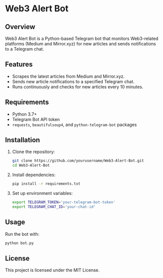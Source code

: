 # Web3 Alert Bot

## Overview
Web3 Alert Bot is a Python-based Telegram bot that monitors Web3-related platforms (Medium and Mirror.xyz) for new articles and sends notifications to a Telegram chat.

## Features
- Scrapes the latest articles from Medium and Mirror.xyz.
- Sends new article notifications to a specified Telegram chat.
- Runs continuously and checks for new articles every 10 minutes.

## Requirements 
- Python 3.7+
- Telegram Bot API token
- `requests`, `beautifulsoup4`, and `python-telegram-bot` packages

## Installation 
1. Clone the repository:    
   ```sh  
   git clone https://github.com/yourusername/Web3-Alert-Bot.git 
   cd Web3-Alert-Bot
   ```

2. Install dependencies:  
   ```sh
   pip install -r requirements.txt
   ```

3. Set up environment variables:
   ```sh
   export TELEGRAM_TOKEN='your-telegram-bot-token'
   export TELEGRAM_CHAT_ID='your-chat-id'
   ```

## Usage
Run the bot with:
```sh
python bot.py
```

## License
This project is licensed under the MIT License.
